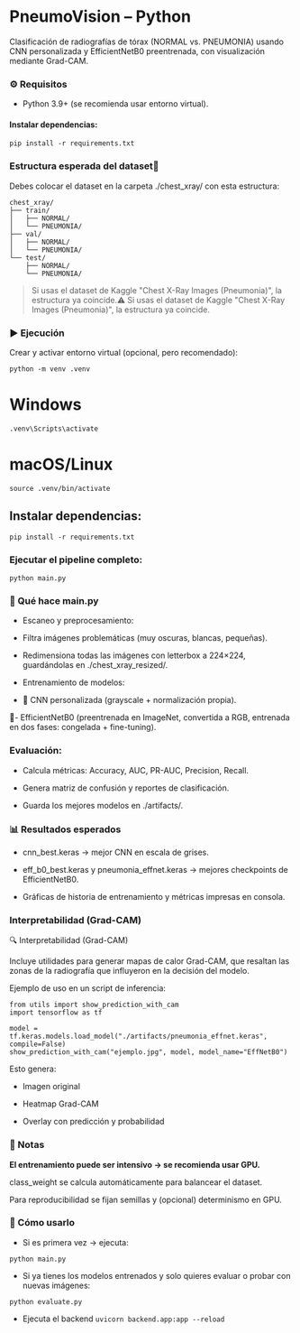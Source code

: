 # PneumoVision – Python

Clasificación de radiografías de tórax (NORMAL vs. PNEUMONIA) usando CNN personalizada y EfficientNetB0 preentrenada, con visualización mediante Grad-CAM.

### ⚙️ Requisitos

- Python 3.9+ (se recomienda usar entorno virtual).

#### Instalar dependencias:

`pip install -r requirements.txt`

###  Estructura esperada del dataset📂

Debes colocar el dataset en la carpeta ./chest_xray/ con esta estructura:

    chest_xray/
    ├── train/
    │   ├── NORMAL/
    │   └── PNEUMONIA/
    ├── val/
    │   ├── NORMAL/
    │   └── PNEUMONIA/
    └── test/
        ├── NORMAL/
        └── PNEUMONIA/


> Si usas el dataset de Kaggle "Chest X-Ray Images (Pneumonia)", la estructura ya coincide.⚠️ Si usas el dataset de Kaggle "Chest X-Ray Images (Pneumonia)", la estructura ya coincide.

### ▶️ Ejecución

Crear y activar entorno virtual (opcional, pero recomendado):

`python -m venv .venv`
# Windows
`.venv\Scripts\activate`
# macOS/Linux
`source .venv/bin/activate`


## Instalar dependencias:

`pip install -r requirements.txt`


### Ejecutar el pipeline completo:

`python main.py`

### 🔄 Qué hace main.py

- Escaneo y preprocesamiento:

- Filtra imágenes problemáticas (muy oscuras, blancas, pequeñas).

- Redimensiona todas las imágenes con letterbox a 224×224, guardándolas en ./chest_xray_resized/.

- Entrenamiento de modelos:

- 🧩 CNN personalizada (grayscale + normalización propia).

🧠-  EfficientNetB0 (preentrenada en ImageNet, convertida a RGB, entrenada en dos fases: congelada + fine-tuning).

### Evaluación:

- Calcula métricas: Accuracy, AUC, PR-AUC, Precision, Recall.

- Genera matriz de confusión y reportes de clasificación.

- Guarda los mejores modelos en ./artifacts/.

### 📊 Resultados esperados

- cnn_best.keras → mejor CNN en escala de grises.

- eff_b0_best.keras y pneumonia_effnet.keras → mejores checkpoints de EfficientNetB0.

- Gráficas de historia de entrenamiento y métricas impresas en consola.

###  Interpretabilidad (Grad-CAM)
🔍 Interpretabilidad (Grad-CAM)

Incluye utilidades para generar mapas de calor Grad-CAM, que resaltan las zonas de la radiografía que influyeron en la decisión del modelo.

Ejemplo de uso en un script de inferencia:

    from utils import show_prediction_with_cam
    import tensorflow as tf

    model = tf.keras.models.load_model("./artifacts/pneumonia_effnet.keras", compile=False)
    show_prediction_with_cam("ejemplo.jpg", model, model_name="EffNetB0")


Esto genera:

- Imagen original

- Heatmap Grad-CAM

- Overlay con predicción y probabilidad

### 📌 Notas

**El entrenamiento puede ser intensivo → se recomienda usar GPU.**

class_weight se calcula automáticamente para balancear el dataset.

Para reproducibilidad se fijan semillas y (opcional) determinismo en GPU.

### 🚀 Cómo usarlo

- Si es primera vez → ejecuta:

`python main.py`

- Si ya tienes los modelos entrenados y solo quieres evaluar o probar con nuevas imágenes:

`python evaluate.py`

- Ejecuta el backend
`uvicorn backend.app:app --reload`